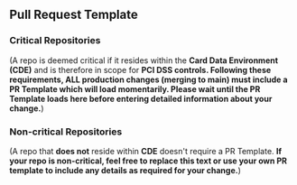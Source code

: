 ## Pull Request Template

### Critical Repositories 
(A repo is deemed critical if it resides within the __Card Data Environment (CDE)__ and is therefore in scope for __PCI DSS controls. Following these requirements, ALL production changes (merging to main) must include a PR Template which will load momentarily. Please wait until the PR Template loads here before entering detailed information about your change.__)

### Non-critical Repositories
(A repo that __does not__ reside within __CDE__ doesn't require a PR Template. __If your repo is non-critical, feel free to replace this text or use your own PR template to include any details as required for your change.__)